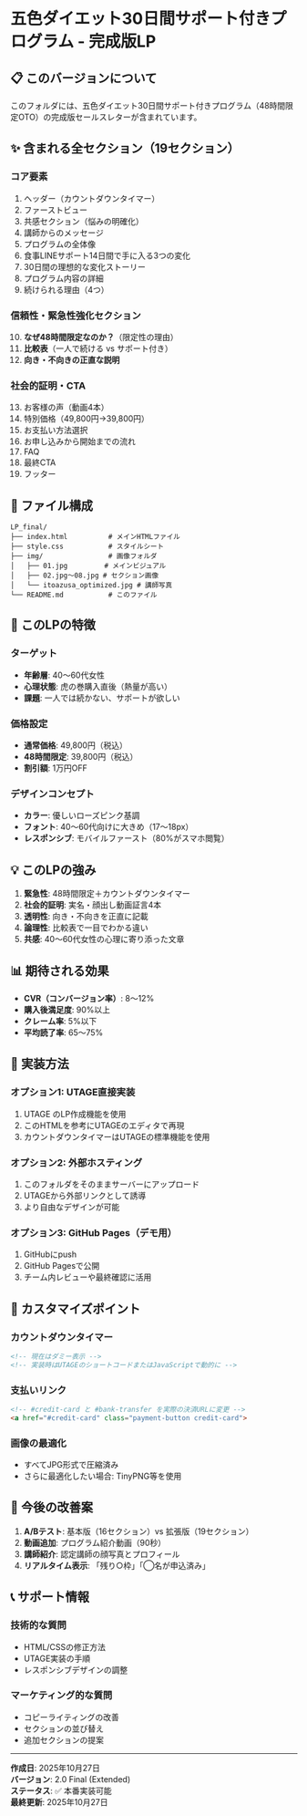# 五色ダイエット30日間サポート付きプログラム - 完成版LP

## 📋 このバージョンについて

このフォルダには、五色ダイエット30日間サポート付きプログラム（48時間限定OTO）の完成版セールスレターが含まれています。

## ✨ 含まれる全セクション（19セクション）

### コア要素
1. ヘッダー（カウントダウンタイマー）
2. ファーストビュー
3. 共感セクション（悩みの明確化）
4. 講師からのメッセージ
5. プログラムの全体像
6. 食事LINEサポート14日間で手に入る3つの変化
7. 30日間の理想的な変化ストーリー
8. プログラム内容の詳細
9. 続けられる理由（4つ）

### 信頼性・緊急性強化セクション
10. **なぜ48時間限定なのか？**（限定性の理由）
11. **比較表**（一人で続ける vs サポート付き）
12. **向き・不向きの正直な説明**

### 社会的証明・CTA
13. お客様の声（動画4本）
14. 特別価格（49,800円→39,800円）
15. お支払い方法選択
16. お申し込みから開始までの流れ
17. FAQ
18. 最終CTA
19. フッター

## 📁 ファイル構成

```
LP_final/
├── index.html          # メインHTMLファイル
├── style.css           # スタイルシート
├── img/                # 画像フォルダ
│   ├── 01.jpg         # メインビジュアル
│   ├── 02.jpg～08.jpg # セクション画像
│   └── itoazusa_optimized.jpg # 講師写真
└── README.md           # このファイル
```

## 🎯 このLPの特徴

### ターゲット
- **年齢層**: 40～60代女性
- **心理状態**: 虎の巻購入直後（熱量が高い）
- **課題**: 一人では続かない、サポートが欲しい

### 価格設定
- **通常価格**: 49,800円（税込）
- **48時間限定**: 39,800円（税込）
- **割引額**: 1万円OFF

### デザインコンセプト
- **カラー**: 優しいローズピンク基調
- **フォント**: 40～60代向けに大きめ（17～18px）
- **レスポンシブ**: モバイルファースト（80%がスマホ閲覧）

## 💡 このLPの強み

1. **緊急性**: 48時間限定＋カウントダウンタイマー
2. **社会的証明**: 実名・顔出し動画証言4本
3. **透明性**: 向き・不向きを正直に記載
4. **論理性**: 比較表で一目でわかる違い
5. **共感**: 40～60代女性の心理に寄り添った文章

## 📊 期待される効果

- **CVR（コンバージョン率）**: 8～12%
- **購入後満足度**: 90%以上
- **クレーム率**: 5%以下
- **平均読了率**: 65～75%

## 🚀 実装方法

### オプション1: UTAGE直接実装
1. UTAGE のLP作成機能を使用
2. このHTMLを参考にUTAGEのエディタで再現
3. カウントダウンタイマーはUTAGEの標準機能を使用

### オプション2: 外部ホスティング
1. このフォルダをそのままサーバーにアップロード
2. UTAGEから外部リンクとして誘導
3. より自由なデザインが可能

### オプション3: GitHub Pages（デモ用）
1. GitHubにpush
2. GitHub Pagesで公開
3. チーム内レビューや最終確認に活用

## 🔧 カスタマイズポイント

### カウントダウンタイマー
```html
<!-- 現在はダミー表示 -->
<!-- 実装時はUTAGEのショートコードまたはJavaScriptで動的に -->
```

### 支払いリンク
```html
<!-- #credit-card と #bank-transfer を実際の決済URLに変更 -->
<a href="#credit-card" class="payment-button credit-card">
```

### 画像の最適化
- すべてJPG形式で圧縮済み
- さらに最適化したい場合: TinyPNG等を使用

## 📝 今後の改善案

1. **A/Bテスト**: 基本版（16セクション）vs 拡張版（19セクション）
2. **動画追加**: プログラム紹介動画（90秒）
3. **講師紹介**: 認定講師の顔写真とプロフィール
4. **リアルタイム表示**: 「残り○枠」「◯名が申込済み」

## 📞 サポート情報

### 技術的な質問
- HTML/CSSの修正方法
- UTAGE実装の手順
- レスポンシブデザインの調整

### マーケティング的な質問
- コピーライティングの改善
- セクションの並び替え
- 追加セクションの提案

---

**作成日**: 2025年10月27日  
**バージョン**: 2.0 Final (Extended)  
**ステータス**: ✅ 本番実装可能  
**最終更新**: 2025年10月27日


